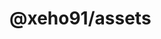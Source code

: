 # @xeho91/assets<!-- markdownlint-disable line-length list-marker-space no-duplicate-header ul-style ul-indent no-bare-urls -->
